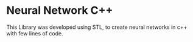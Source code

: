 # Neural Network C++
This Library was developed using STL, to create neural networks in c++ with few lines of code.
